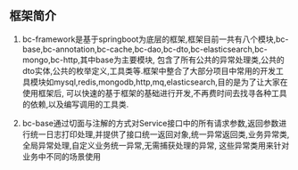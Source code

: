 ## 框架简介

1.  bc-framework是基于springboot为底层的框架,框架目前一共有八个模块,bc-base,bc-annotation,bc-cache,bc-dao,bc-dto,bc-elasticsearch,bc-mongo,bc-http,其中base为主要模块,
包含了所有公共的异常处理类,公共的dto实体,公共的枚举定义,工具类等.框架中整合了大部分项目中常用的开发工具模块如mysql,redis,mongodb,http,mq,elasticsearch,目的是为了让大家在使用框架后,
可以快速的基于框架的基础进行开发,不再费时间去找寻各种工具的依赖,以及编写调用的工具类.

2.  bc-base通过切面与注解的方式对Service接口中的所有请求参数,返回参数进行统一日志打印处理,并提供了接口统一返回对象,统一异常返回类,业务异常类,全局异常处理,自定义业务统一异常,无需捕获处理的异常,
这些异常类用来针对业务中不同的场景使用 
  
